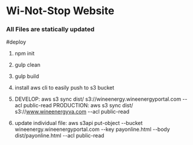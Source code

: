 # Wi-Not-Stop Website

### All Files are statically updated

#deploy

1. npm init
2. gulp clean
3. gulp build
4. install aws cli to easily push to s3 bucket
5. DEVELOP: aws s3 sync dist/ s3://wineenergy.wineenergyportal.com --acl public-read
PRODUCTION: aws s3 sync dist/ s3://www.wineenergyva.com --acl public-read

6. update individual file: aws s3api put-object --bucket wineenergy.wineenergyportal.com --key payonline.html --body dist/payonline.html --acl public-read
